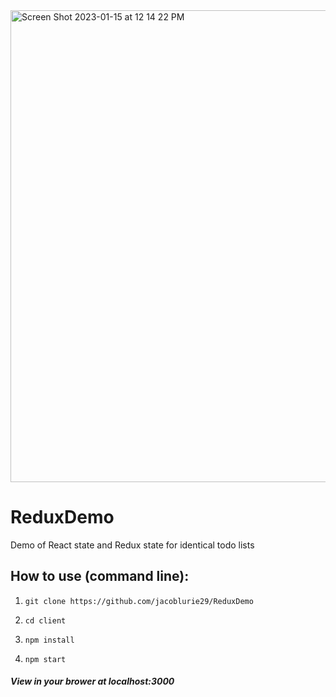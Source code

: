 <img width="755" alt="Screen Shot 2023-01-15 at 12 14 22 PM" src="https://user-images.githubusercontent.com/19592236/212559261-218f084c-4eb5-4bb8-958e-af9a8492e7c7.png">

# ReduxDemo
Demo of React state and Redux state for identical todo lists

## How to use (command line):
1. ```console
   git clone https://github.com/jacoblurie29/ReduxDemo
    ```
2. ```console
   cd client
    ```
4. ```console
   npm install
    ```
4. ```console
   npm start
    ```
##### View in your brower at localhost:3000
